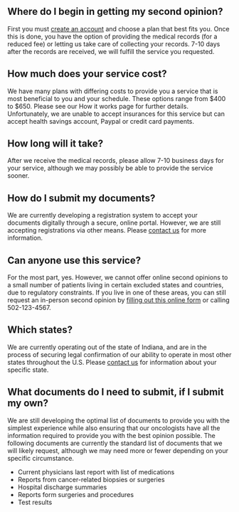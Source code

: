 ## Where do I begin in getting my second opinion?
First you must [create an account](https://secure.veritonc.com) and choose a plan that best fits you.  Once this is done, you have the option of providing the medical records (for a reduced fee) or letting us take care of collecting your records.  7-10 days after the records are received, we will fulfill the service you requested. 

## How much does your service cost?
We have many plans with differing costs to provide you a service that is most beneficial to you and your schedule.  These options range from $400 to $650.  Please see our How it works page for further details.  Unfortunately, we are unable to accept insurances for this service but can accept health savings account, Paypal or credit card payments.  

## How long will it take?
After we receive the medical records, please allow 7-10 business days for your service, although we may possibly be able to provide the service sooner.

## How do I submit my documents?
We are currently developing a registration system to accept your documents digitally through a secure, online portal. However, we are still accepting registrations via other means. Please [contact us](/#contact) for more information.

## Can anyone use this service?
For the most part, yes. However, we cannot offer online second opinions to a small number of patients living in certain excluded states and countries, due to regulatory constraints. If you live in one of these areas, you can still request an in-person second opinion by [filling out this online form](#contact) or calling 502-123-4567.

## Which states?
We are currently operating out of the state of Indiana, and are in the process of securing legal confirmation of our ability to operate in most other states throughout the U.S. Please [contact us](/#contact) for information about your specific state.

## What documents do I need to submit, if I submit my own?
We are still developing the optimal list of documents to provide you with the simplest experience while also ensuring that our oncologists have all the information required to provide you with the best opinion possible. The following documents are currently the standard list of documents that we will likely request, although we may need more or fewer depending on your specific circumstance.
- Current physicians last report with list of medications
- Reports from cancer-related biopsies or surgeries
- Hospital discharge summaries
- Reports form surgeries and procedures
- Test results